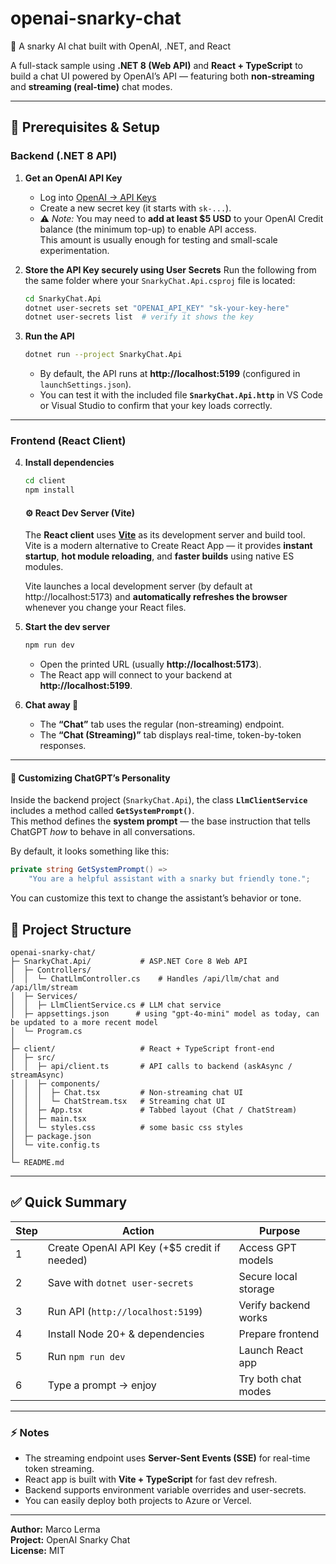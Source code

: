 # openai-snarky-chat
🧠 A snarky AI chat built with OpenAI, .NET, and React

A full-stack sample using **.NET 8 (Web API)** and **React + TypeScript** to build a chat UI powered by OpenAI’s API — featuring both **non-streaming** and **streaming (real-time)** chat modes.

---

## 🧰 Prerequisites & Setup

### **Backend (.NET 8 API)**

1. **Get an OpenAI API Key**
   - Log into [OpenAI → API Keys](https://platform.openai.com/account/api-keys)
   - Create a new secret key (it starts with `sk-...`).
   - ⚠️ *Note:* You may need to **add at least $5 USD** to your OpenAI Credit balance (the minimum top-up) to enable API access.  
     This amount is usually enough for testing and small-scale experimentation.

2. **Store the API Key securely using User Secrets**
   Run the following from the same folder where your `SnarkyChat.Api.csproj` file is located:

   ```bash
   cd SnarkyChat.Api
   dotnet user-secrets set "OPENAI_API_KEY" "sk-your-key-here"
   dotnet user-secrets list  # verify it shows the key
   ```

3. **Run the API**
   ```bash
   dotnet run --project SnarkyChat.Api
   ```
   - By default, the API runs at **http://localhost:5199** (configured in `launchSettings.json`).
   - You can test it with the included file **`SnarkyChat.Api.http`** in VS Code or Visual Studio to confirm that your key loads correctly.

---

### **Frontend (React Client)**

4. **Install dependencies**
   ```bash
   cd client
   npm install
   ```
   #### ⚙️ React Dev Server (Vite)
   
   The **React client** uses **[Vite](https://vitejs.dev/)** as its development server and build tool.  
   Vite is a modern alternative to Create React App — it provides **instant startup**, **hot module reloading**, and **faster builds** using native ES modules.
   
   Vite launches a local development server (by default at http://localhost:5173) and **automatically refreshes the browser** whenever you change your React files.

5. **Start the dev server**
   ```bash
   npm run dev
   ```
   - Open the printed URL (usually **http://localhost:5173**).
   - The React app will connect to your backend at **http://localhost:5199**.

6. **Chat away 💬**
   - The **“Chat”** tab uses the regular (non-streaming) endpoint.
   - The **“Chat (Streaming)”** tab displays real-time, token-by-token responses.

---


#### 💬 Customizing ChatGPT’s Personality

Inside the backend project (`SnarkyChat.Api`), the class **`LlmClientService`** includes a method called **`GetSystemPrompt()`**.  
This method defines the **system prompt** — the base instruction that tells ChatGPT *how* to behave in all conversations.

By default, it looks something like this:
```csharp
private string GetSystemPrompt() => 
    "You are a helpful assistant with a snarky but friendly tone.";
```
You can customize this text to change the assistant’s behavior or tone.

## 🧱 Project Structure

```
openai-snarky-chat/
├─ SnarkyChat.Api/           # ASP.NET Core 8 Web API
│  ├─ Controllers/
│  │  └─ ChatLlmController.cs    # Handles /api/llm/chat and /api/llm/stream
│  ├─ Services/
│  │  ├─ LlmClientService.cs # LLM chat service
│  ├─ appsettings.json      # using "gpt-4o-mini" model as today, can be updated to a more recent model
│  └─ Program.cs
│
├─ client/                   # React + TypeScript front-end
│  ├─ src/
│  │  ├─ api/client.ts       # API calls to backend (askAsync / streamAsync)
│  │  ├─ components/
│  │  │  ├─ Chat.tsx         # Non-streaming chat UI
│  │  │  └─ ChatStream.tsx   # Streaming chat UI
│  │  ├─ App.tsx             # Tabbed layout (Chat / ChatStream)
│  │  ├─ main.tsx
│  │  └─ styles.css          # some basic css styles
│  ├─ package.json
│  └─ vite.config.ts
│
└─ README.md
```

---

## ✅ Quick Summary

| Step | Action | Purpose |
|------|---------|----------|
| 1 | Create OpenAI API Key (+$5 credit if needed) | Access GPT models |
| 2 | Save with `dotnet user-secrets` | Secure local storage |
| 3 | Run API (`http://localhost:5199`) | Verify backend works |
| 4 | Install Node 20+ & dependencies | Prepare frontend |
| 5 | Run `npm run dev` | Launch React app |
| 6 | Type a prompt → enjoy | Try both chat modes |

---

### ⚡ Notes
- The streaming endpoint uses **Server-Sent Events (SSE)** for real-time token streaming.
- React app is built with **Vite + TypeScript** for fast dev refresh.
- Backend supports environment variable overrides and user-secrets.
- You can easily deploy both projects to Azure or Vercel.

---

**Author:** Marco Lerma  
**Project:** OpenAI Snarky Chat  
**License:** MIT
